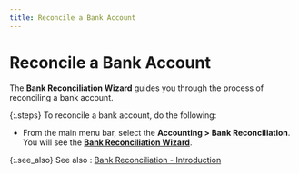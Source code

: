 ```yaml
---
title: Reconcile a Bank Account
---
```


# Reconcile a Bank Account


The **Bank Reconciliation Wizard** guides  you through the process of reconciling a bank account.


{:.steps}
To reconcile a bank account, do the following:

- From the main  menu bar, select the **Accounting &gt; 
 Bank Reconciliation**. You will see the [**Bank Reconciliation Wizard**]({{site.acc_baseurl}}/bank-reconciliation/reconciling-an-account/the_bank_reconciliation_wizard.html).



{:.see_also}
See also
: [Bank Reconciliation  - Introduction]({{site.acc_baseurl}}/bank-reconciliation/bank_reconciliation.html)
